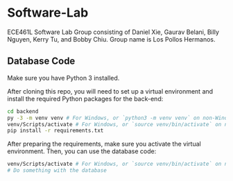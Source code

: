 # Software-Lab
ECE461L Software Lab Group consisting of Daniel Xie, Gaurav Belani, Billy Nguyen, Kerry Tu, and Bobby Chiu. Group name is Los Pollos Hermanos.

## Database Code

Make sure you have Python 3 installed.

After cloning this repo, you will need to set up a virtual environment and install the required Python packages for the back-end:

```sh
cd backend
py -3 -m venv venv # For Windows, or `python3 -m venv venv` on non-Windows systems
venv/Scripts/activate # For Windows, or `source venv/bin/activate` on non-Windows systems
pip install -r requirements.txt
```

After preparing the requirements, make sure you activate the virtual environment. Then, you can use the database code:

```sh
venv/Scripts/activate # For Windows, or `source venv/bin/activate` on non-Windows systems
# Do something with the database
```
